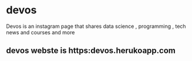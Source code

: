 # devos
Devos is an instagram page that shares data science , programming , tech news and courses and more
## devos webste is https:devos.herukoapp.com
